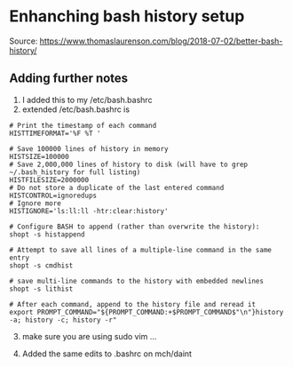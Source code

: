 # Enhanching bash history setup

Source: https://www.thomaslaurenson.com/blog/2018-07-02/better-bash-history/

## Adding further notes

1. I added this to my /etc/bash.bashrc
2. extended /etc/bash.bashrc is

```
# Print the timestamp of each command
HISTTIMEFORMAT='%F %T '

# Save 100000 lines of history in memory
HISTSIZE=100000
# Save 2,000,000 lines of history to disk (will have to grep ~/.bash_history for full listing)
HISTFILESIZE=2000000
# Do not store a duplicate of the last entered command
HISTCONTROL=ignoredups
# Ignore more
HISTIGNORE='ls:ll:ll -htr:clear:history'

# Configure BASH to append (rather than overwrite the history):
shopt -s histappend

# Attempt to save all lines of a multiple-line command in the same entry
shopt -s cmdhist

# save multi-line commands to the history with embedded newlines
shopt -s lithist

# After each command, append to the history file and reread it
export PROMPT_COMMAND="${PROMPT_COMMAND:+$PROMPT_COMMAND$"\n"}history -a; history -c; history -r"

```

3. make sure you are using sudo vim ...

4. Added the same edits to .bashrc on mch/daint
